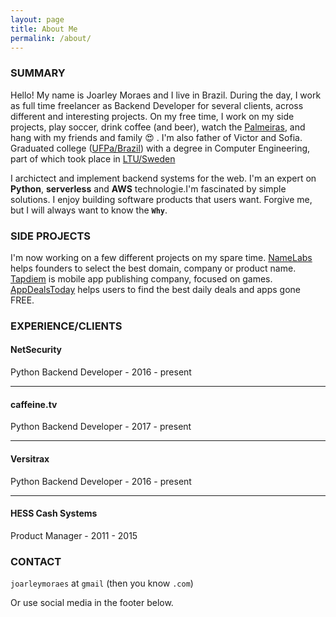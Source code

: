 ```yaml
---
layout: page
title: About Me
permalink: /about/
---
```



### SUMMARY

Hello! My name is Joarley Moraes and I live in Brazil. During the day, I work as full time freelancer as Backend Developer for several clients, across different and interesting projects. On my free time, I work on my side projects, play soccer, drink coffee (and beer), watch the [Palmeiras](http://www.palmeiras.com.br/capas/palmeiras/), and hang with my friends and family :heart_eyes: . I'm also father of Victor and Sofia. Graduated college ([UFPa/Brazil](https://portal.ufpa.br/)) with a degree in Computer Engineering, part of which took place in [LTU/Sweden](https://www.ltu.se/?l=en)


I archictect and implement backend systems for the web. I'm an expert on **Python**, **serverless** and **AWS** technologie.I'm fascinated by simple solutions. I enjoy building software products that users want. Forgive me, but I will always want to know the **`Why`**.
 
### SIDE PROJECTS

I'm now working on a few different projects on my spare time. [NameLabs](http://namelabs.strikingly.com/) helps founders to select the best domain, company or product name. [Tapdiem](http://namelabs.strikingly.com/) is mobile app publishing company, focused on games. [AppDealsToday](https://twitter.com/appdeals2day) helps users to find the best daily deals and apps gone FREE.

### EXPERIENCE/CLIENTS

#### NetSecurity
Python Backend Developer - 2016 - present

---------

#### caffeine.tv
Python Backend Developer - 2017 - present

---------

#### Versitrax
Python Backend Developer - 2016 - present

---------

#### HESS Cash Systems
Product Manager - 2011 - 2015


### CONTACT

`joarleymoraes` at `gmail` (then you know `.com`)

Or use social media in the footer below.



